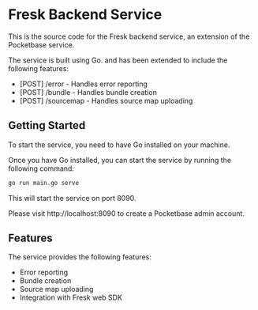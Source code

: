 # Fresk Backend Service

This is the source code for the Fresk backend service, an extension of the Pocketbase service.

The service is built using Go. and has been extended to include the following features:

- [POST] /error - Handles error reporting
- [POST] /bundle - Handles bundle creation
- [POST] /sourcemap - Handles source map uploading

## Getting Started

To start the service, you need to have Go installed on your machine.

Once you have Go installed, you can start the service by running the following command:

```bash
go run main.go serve
```

This will start the service on port 8090.

Please visit http://localhost:8090 to create a Pocketbase admin account.

## Features

The service provides the following features:

- Error reporting
- Bundle creation
- Source map uploading
- Integration with Fresk web SDK